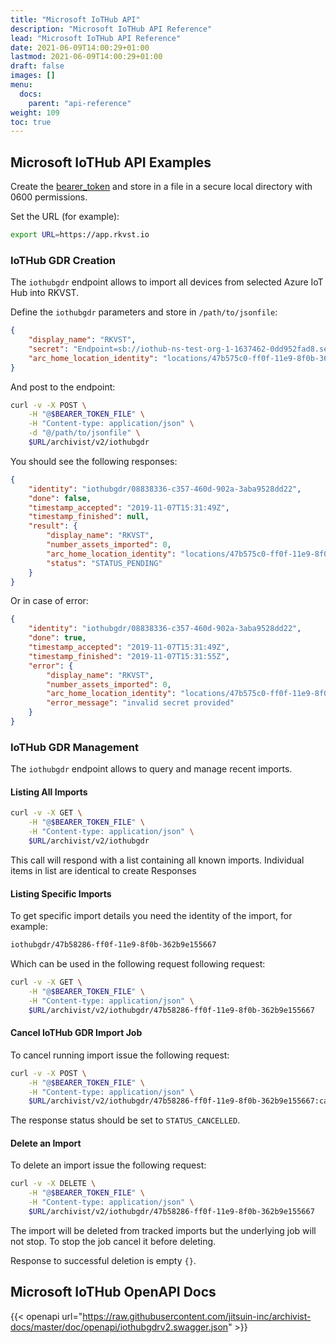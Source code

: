 ```yaml
---
title: "Microsoft IoTHub API"
description: "Microsoft IoTHub API Reference"
lead: "Microsoft IoTHub API Reference"
date: 2021-06-09T14:00:29+01:00
lastmod: 2021-06-09T14:00:29+01:00
draft: false
images: []
menu: 
  docs:
    parent: "api-reference"
weight: 109
toc: true
---
```


## Microsoft IoTHub API Examples

Create the [bearer_token](../../setup-and-administration/getting-access-tokens-using-client-secret) and store in a file in a secure local directory with 0600 permissions.

Set the URL (for example):

```bash
export URL=https://app.rkvst.io 
```

### IoTHub GDR Creation

The `iothubgdr` endpoint allows to import all devices from selected Azure IoT Hub into RKVST.

Define the `iothubgdr` parameters and store in `/path/to/jsonfile`:

```json
{
    "display_name": "RKVST",
    "secret": "Endpoint=sb://iothub-ns-test-org-1-1637462-0dd952fad8.servicebus.windows.net/;SharedAccessKeyName=iothubowner;SharedAccessKey=xxxxxxxxxxxxxxxxxxxxxxxxxxxxxxxxxxxxxxxxxxxx;EntityPath=test-org-1",
    "arc_home_location_identity": "locations/47b575c0-ff0f-11e9-8f0b-362b9e155667"
}
```

And post to the endpoint:

```bash
curl -v -X POST \
    -H "@$BEARER_TOKEN_FILE" \
    -H "Content-type: application/json" \
    -d "@/path/to/jsonfile" \
    $URL/archivist/v2/iothubgdr
```

You should see the following responses:

```json
{
    "identity": "iothubgdr/08838336-c357-460d-902a-3aba9528dd22",
    "done": false,
    "timestamp_accepted": "2019-11-07T15:31:49Z",
    "timestamp_finished": null,
    "result": {
        "display_name": "RKVST",
        "number_assets_imported": 0,
        "arc_home_location_identity": "locations/47b575c0-ff0f-11e9-8f0b-362b9e155667",
        "status": "STATUS_PENDING"
    }
}
```

Or in case of error:

```json
{
    "identity": "iothubgdr/08838336-c357-460d-902a-3aba9528dd22",
    "done": true,
    "timestamp_accepted": "2019-11-07T15:31:49Z",
    "timestamp_finished": "2019-11-07T15:31:55Z",
    "error": {
        "display_name": "RKVST",
        "number_assets_imported": 0,
        "arc_home_location_identity": "locations/47b575c0-ff0f-11e9-8f0b-362b9e155667",
        "error_message": "invalid secret provided"
    }
}
```

### IoTHub GDR Management

The `iothubgdr` endpoint allows to query and manage recent imports.

#### Listing All Imports

```bash
curl -v -X GET \
    -H "@$BEARER_TOKEN_FILE" \
    -H "Content-type: application/json" \
    $URL/archivist/v2/iothubgdr
```

This call will respond with a list containing all known imports. Individual items in list are identical to create Responses

#### Listing Specific Imports

To get specific import details you need the identity of the import, for example:

```bash
iothubgdr/47b58286-ff0f-11e9-8f0b-362b9e155667
```
Which can be used in the following request following request:

```bash
curl -v -X GET \
    -H "@$BEARER_TOKEN_FILE" \
    -H "Content-type: application/json" \
    $URL/archivist/v2/iothubgdr/47b58286-ff0f-11e9-8f0b-362b9e155667
```

#### Cancel IoTHub GDR Import Job

To cancel running import issue the following request:

```bash
curl -v -X POST \
    -H "@$BEARER_TOKEN_FILE" \
    -H "Content-type: application/json" \
    $URL/archivist/v2/iothubgdr/47b58286-ff0f-11e9-8f0b-362b9e155667:cancel
```

The response status should be set to `STATUS_CANCELLED`.

#### Delete an Import

To delete an import issue the following request:

```bash
curl -v -X DELETE \
    -H "@$BEARER_TOKEN_FILE" \
    -H "Content-type: application/json" \
    $URL/archivist/v2/iothubgdr/47b58286-ff0f-11e9-8f0b-362b9e155667
```

The import will be deleted from tracked imports but the underlying job will not stop. To stop the job cancel it before deleting.

Response to successful deletion is empty `{}`.

## Microsoft IoTHub OpenAPI Docs

{{< openapi url="https://raw.githubusercontent.com/jitsuin-inc/archivist-docs/master/doc/openapi/iothubgdrv2.swagger.json" >}}
